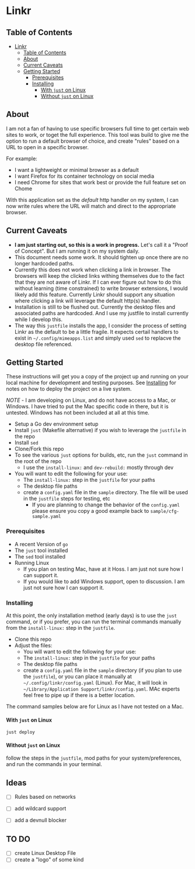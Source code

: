 # Linkr

## Table of Contents

- [Linkr](#linkr)
    - [Table of Contents](#table-of-contents)
    - [About](#about-)
    - [Current Caveats](#current-caveats)
    - [Getting Started](#getting-started-)
        - [Prerequisites](#prerequisites)
        - [Installing](#installing)
            - [With `just` on Linux](#with-just-on-linux)
            - [Without `just` on Linux](#without-just-on-linux)

## About <a name = "about"></a>

I am not a fan of having to use specific browsers full time to get certain web sites to work, or toget the full experience. This tool was build to give me the option to run a default browser of choice, and create "rules" based on a URL to open in a specific browser.

For example:

- I want a lightweight or minimal browser as a default
- I want Firefox for its container technology on social media
- I need Chrome for sites that work best or provide the full feature set on Chome

With this application set as the *default* http handler on my system, I can now write rules where the URL will match and direct to the appropriate browser.

## Current Caveats

- **I am just starting out, so this is a work in progress.** Let's call it a "Proof of Concept". But I am running it on my system daily.
- This document needs some work. It should tighten up once there are no longer hardcoded paths.
- Currently this does not work when clicking a link in browser. The browsers will keep the clicked links withing themselves due to the fact that they are not aware of Linkr. If I can ever figure out how to do this without learning (time constrained) to write browser extensions, I would likely add this feature. Currently Linkr should support any situation where clicking a link will leverage the default http(s) handler.
- Installation is still to be flushed out. Currently the desktop files and associated paths are hardcoded. And I use my justfile to install currently while I develop this.
- The way this `justfile` installs the app, I consider the process of setting Linkr as the default to be a little fragile. It expects certail handlers to exist in `~/.config/mimeapps.list` and simply used `sed` to replacve the desktop file referenced.

## Getting Started <a name = "getting_started"></a>

These instructions will get you a copy of the project up and running on your local machine for development and testing purposes. See [Installing](#installing) for notes on how to deploy the project on a live system.

*NOTE* - I am developing on Linux, and do not have access to a Mac, or Windows. I have tried to put the Mac specific code in there, but it is untested. Windows has not been included at all at this time.

- Setup a Go dev environment setup
- Install `just` (Makefile alternative) if you wish to leverage the `justfile` in the repo
- Install `sed`
- Clone/Fork this repo
- To see the various `just` options for builds, etc, run the `just` command in the root of the repo
    - I use the `install-linux:` and `dev-rebuild:` mostly through dev
- You will want to edit the following for your use:
    - The `install-linux:` step in the `justfile` for your paths
    - The desktop file paths
    - create a `config.yaml` file in the `sample` directory. The file will be used in the `justfile` steps for testing, etc
        - If you are planning to change the behavior of the `config.yaml` please ensure you copy a good example back to `sample/cfg-sample.yaml`

### Prerequisites

- A recent Version of `go`
- The `just` tool installed
- The `sed` tool installed
- Running Linux
    - If you plan on testing Mac, have at it Hoss. I am just not sure how I can support it.
    - If you would like to add Windows support, open to discussion. I am just not sure how I can support it.

### Installing

At this point, the only installation method (early days) is to use the `just` command, or if you prefer, you can run the terminal commands manually from the `install-linux:` step in the `justfile`.

- Clone this repo
- Adjust the files:
    - You will want to edit the following for your use:
    - The `install-linux:` step in the `justfile` for your paths
    - The desktop file paths
    - create a `config.yaml` file in the `sample` directory (if you plan to use the `justfile`), or you can place it manually at `~/.config/linkr/config.yaml` (Linux). For Mac, it will look in `~/Library/Application Support/linkr/config.yaml`. MAc experts feel free to pipe up if there is a better location.

The command samples below are for Linux as I have not tested on a Mac.

#### With `just` on Linux

```shell
just deploy
```

#### Without `just` on Linux

follow the steps in the `justfile`, mod paths for your system/preferences, and run the commands in your terminal.

## Ideas

- [ ] Rules based on networks
- [ ] add wildcard support
- [ ] add a devnull blocker


## TO DO

- [ ] create Linux Desktop File
- [ ] create a "logo" of some kind
